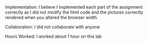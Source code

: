Implementation:
I believe I implemented each part of the assignment correctly as I did not modify the html code and the pictures correctly rendered when you altered the browser width

Collaboration:
I did not collaborate with anyone

Hours Worked:
I worked about 1 hour on this lab